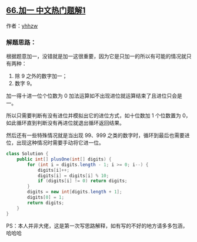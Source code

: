 ## [66.加一 中文热门题解1](https://leetcode.cn/problems/plus-one/solutions/100000/java-shu-xue-jie-ti-by-yhhzw)

作者：[yhhzw](https://leetcode.cn/u/yhhzw)

### 解题思路：
根据题意加一，没错就是加一这很重要，因为它是只加一的所以有可能的情况就只有两种：
1. 除 $9$ 之外的数字加一；
2. 数字 $9$。

加一得十进一位个位数为 $0$  加法运算如不出现进位就运算结束了且进位只会是一。

所以只需要判断有没有进位并模拟出它的进位方式，如十位数加 $1$ 个位数置为 $0$，如此循环直到判断没有再进位就退出循环返回结果。 

然后还有一些特殊情况就是当出现 $99$、$999$ 之类的数字时，循环到最后也需要进位，出现这种情况时需要手动将它进一位。 


```Java []
class Solution {
    public int[] plusOne(int[] digits) {
        for (int i = digits.length - 1; i >= 0; i--) {
            digits[i]++;
            digits[i] = digits[i] % 10;
            if (digits[i] != 0) return digits;
        }
        digits = new int[digits.length + 1];
        digits[0] = 1;
        return digits;
    }
}
```
PS：本人并非大佬，这是第一次写思路解释，如有写的不好的地方请多多包涵，哈哈哈